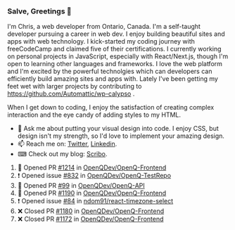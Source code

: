 ### Salve, Greetings 👋

I'm Chris, a web developer from Ontario, Canada. I'm a self-taught developer pursuing a career in web dev. I enjoy building beautiful sites and apps with web technology.
I kick-started my coding journey with freeCodeCamp and claimed five of their certifications.  I currently working on personal projects in JavaScript, especially with React/Next.js, though I'm open to learning other languages and frameworks. I love the web platform and I'm excited by the powerful technolgies which can developers can efficiently build amazing sites and apps with. Lately I've been getting my feet wet with larger projects by contributing to https://github.com/Automattic/wp-calypso .

When I get down to coding, I enjoy the satisfaction of creating complex interaction and the eye candy of adding styles to my HTML. 

- 💬 Ask me about putting your visual design into code. I enjoy CSS, but design isn't my strength, so I'd love to implement your amazing design.
- 📫 Reach me on: [Twitter](https://twitter.com/Christo28120856), [Linkedin](https://www.linkedin.com/in/christopher-stevers-07b9a5204/).
- ⌨ Check out my blog: [Scribo](https://christopherstevers.cf).
<!--
**Christopher-Stevers/Christopher-Stevers** is a ✨ _special_ ✨ repository because its `README.md` (this file) appears on your GitHub profile.

Here are some ideas to get you started:

- 🔭 I’m currently working on ...
- 🌱 I’m currently learning ...
- 👯 I’m looking to collaborate on ...
- 🤔 I’m looking for help with ...
- 😄 Pronouns: ...
- ⚡ Fun fact: ...
-->

<!--START_SECTION:activity-->
1. 💪 Opened PR [#1214](https://github.com/OpenQDev/OpenQ-Frontend/pull/1214) in [OpenQDev/OpenQ-Frontend](https://github.com/OpenQDev/OpenQ-Frontend)
2. ❗️ Opened issue [#832](https://github.com/OpenQDev/OpenQ-TestRepo/issues/832) in [OpenQDev/OpenQ-TestRepo](https://github.com/OpenQDev/OpenQ-TestRepo)
3. 💪 Opened PR [#99](https://github.com/OpenQDev/OpenQ-API/pull/99) in [OpenQDev/OpenQ-API](https://github.com/OpenQDev/OpenQ-API)
4. 💪 Opened PR [#1190](https://github.com/OpenQDev/OpenQ-Frontend/pull/1190) in [OpenQDev/OpenQ-Frontend](https://github.com/OpenQDev/OpenQ-Frontend)
5. ❗️ Opened issue [#84](https://github.com/ndom91/react-timezone-select/issues/84) in [ndom91/react-timezone-select](https://github.com/ndom91/react-timezone-select)
6. ❌ Closed PR [#1180](https://github.com/OpenQDev/OpenQ-Frontend/pull/1180) in [OpenQDev/OpenQ-Frontend](https://github.com/OpenQDev/OpenQ-Frontend)
7. ❌ Closed PR [#1172](https://github.com/OpenQDev/OpenQ-Frontend/pull/1172) in [OpenQDev/OpenQ-Frontend](https://github.com/OpenQDev/OpenQ-Frontend)
<!--END_SECTION:activity-->
